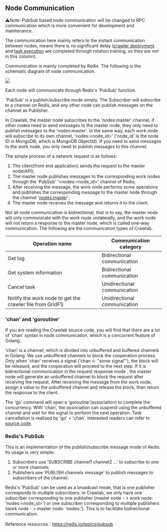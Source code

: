 ## Node Communication

⚠️Note: PubSub based node communication will be changed to RPC communication which is more convenient for development and maintenance.

The communication here mainly refers to the instant communication between nodes, means there is no significant delay ([crawler deployment](./SpiderDeployment.md) and [task execution](./TaskExecution.md) are completed through rotation training, so they are not in this column).

Communication is mainly completed by Redis. The following is the schematic diagram of node communication.

![](http://static-docs.crawlab.cn/node-communication.png)

Each node will communicate through Redis's 'PubSub' function.

'PubSub' is a publish/subscribe mode simply. The Subscriber will subscribe to a channel on Redis, and any other node can publish messages on the channel as Publisher.

In Crawlab, the master node subscribes to the 'nodes:master' channel, if other nodes need to send messages to the master node, they only need to publish messages to the 'nodes:master'. In the same way, each work node will subscribe to its own channel, 'nodes:<node_id>' ('node_id' is the node ID in MongoDB, which is MongoDB ObjectId). If you need to send messages to the work node, you only need to publish messages to this channel.

The simple process of a network request is as follows:
1. The client(front end application) sends the request to the master node(API);
2. The master node publishes messages to the corresponding work nodes through the 'PubSub' '<nodes:<node_id>' channel of Redis;
3. After receiving the message, the work node performs some operations and publishes the corresponding message to the master node through the channel '<nodes:master>';
4. The master node receives the message and returns it to the client.

Not all node communication is bidirectional, that is to say, the master node will only communicate with the work node unilaterally, and the work node will not return a response to the master node, which is called one-way communication. The following are the communication types of Crawlab.

Operation name | Communication category
--- | ---
Get log | Bidirectional communication
Get system information | Bidirectional communication
Cancel task | Unidirectional communication
Notify the work node to get the crawler file from GridFS | Unidirectional communication

### 'chan' and 'goroutine'

If you are reading the Crawlab source code, you will find that there are a lot of 'chan' syntax in node communication, which is a concurrent feature of Golang.

'chan' is a channel, which is divided into unbuffered and buffered channels in Golang. We use unbuffered channels to block the cooperation process. Only when 'chan' receives a signal ('chan <- "some signal"'), the block will be released, and the cooperation will proceed to the next step. If it is bidirectional communication in the request response mode , the master node will generate an unbuffered channel to block the request after receiving the request. After receiving the message from the work node, assign a value to the unbuffered channel and release the block, then return the response to the client.

The 'go' command will open a 'goroutine'(association) to complete the concurrency. With 'chan', the association can suspend using the unbuffered channel and wait for the signal to perform the next operation. Task cancellation is realized by 'go' + 'chan'. Interested readers can refer to [source code](https://github.com/tikazyq/crawlab/blob/master/backend/services/task.go#L136).

### Redis's PubSub

This is an implementation of the publish/subscribe message mode of Redis. Its usage is very simple:
1. Subscribers use 'SUBSCRIBE channel1 channel2 ...' to subscribe to one or more channels;
2. Publishers use 'PUBLISH channelx message' to publish messages to subscribers of the channel.

Redis's 'PubSub' can be used as a broadcast mode, that is one publisher corresponds to multiple subscribers. In Crawlab, we only have one subscriber corresponding to one publisher (master node - > work node: 'nodes:<node_id>') or one subscriber corresponding to multiple publishers (work node - > master node: 'nodes:<master>'). This is to facilitate bidirectional communication.

Reference resources：https://redis.io/topics/pubsub
